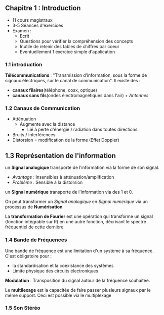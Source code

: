 ## Chapitre 1 : Introduction
* 11 cours magistraux
* 3-5 Séances d'exercices
* Examen :
    - Ecrit
    - Questions pour vérifier la compréhension des concepts
    - Inutile de retenir des tables de chiffres par coeur
    - Eventuellement 1 exercice simple d'application

### 1.1 introduction 
**Télécommunications** : "Transmission d'information, sous la forme de signaux électriques, sur le canal de communication".
Il existe des : 

* **canaux filaires**(téléphone, coax, optique) 
* **canaux sans fils**(ondes électromagnétiques dans l'air) + *Antennes*

### 1.2 Canaux de Communication

* Atténuation
	* Augmente avec la distance
		* Lié à perte d'énergie / radiation dans toutes directions
* Bruits / Interférences
* Distorsion = modification de la forme (Effet Doppler)

## 1.3 Représentation de l'information
un **Signal analogique** transporte de l'information via la forme de son signal.  

* *Avantage* : Insensibles à atténuation/amplification  
* *Problème* : Sensible à la distorsion 

un **Signal numérique** transporte de l'information via des 1 et 0.  

On peut transformer un *Signal analogique* en *Signal numérique* via un processus de **Numérisation**

La **transformation de Fourier** est une opération qui transforme un signal (fonction intégrable sur R) en une autre fonction, décrivant le spectre fréquentiel de cette dernière.

### 1.4  Bande de Fréquences
Une bande de fréquence est une limitation d'un système à sa fréquence. C'est obligatoire pour : 

* la standardisation  et la coexistance des systèmes
* Limite physique des circuits électroniques 

**Modulation** : Transposition du signal autour de la fréquence souhaitée. 

Le **multilexage** est la capacitée de faire passer plusieurs signaux par le même support. Ceci est possible via le multiplexage

### 1.5 Son Stéréo 
